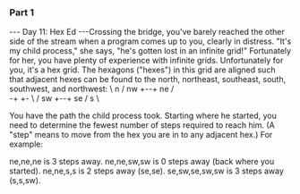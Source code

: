 ### Part 1

--- Day 11: Hex Ed ---Crossing the bridge, you've barely reached the other side of the stream when a program comes up to you, clearly in distress.  "It's my child process," she says, "he's gotten lost in an infinite grid!"
Fortunately for her, you have plenty of experience with infinite grids.
Unfortunately for you, it's a hex grid.
The hexagons ("hexes") in this grid are aligned such that adjacent hexes can be found to the north, northeast, southeast, south, southwest, and northwest:
  \ n  /
nw +--+ ne
  /    \
-+      +-
  \    /
sw +--+ se
  / s  \

You have the path the child process took. Starting where he started, you need to determine the fewest number of steps required to reach him. (A "step" means to move from the hex you are in to any adjacent hex.)
For example:

ne,ne,ne is 3 steps away.
ne,ne,sw,sw is 0 steps away (back where you started).
ne,ne,s,s is 2 steps away (se,se).
se,sw,se,sw,sw is 3 steps away (s,s,sw).

